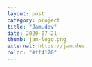 ```yaml
---
layout: post
category: project
title: "Jam.dev"
date: 2020-07-21
thumb: jam-logo.png
external: https://jam.dev
color: "#ff4170"
---
```

